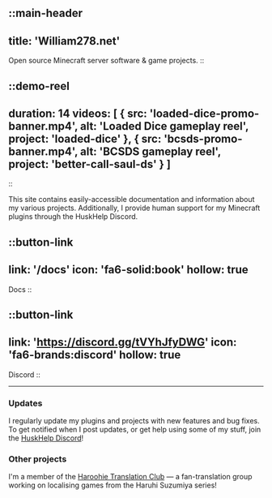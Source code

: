 ::main-header
---
title: 'William278.net'
---
Open source Minecraft server software & game projects.
::

::demo-reel
---
duration: 14
videos: [
    {
        src: 'loaded-dice-promo-banner.mp4', 
        alt: 'Loaded Dice gameplay reel', 
        project: 'loaded-dice'
    },
    {
        src: 'bcsds-promo-banner.mp4',
        alt: 'BCSDS gameplay reel',
        project: 'better-call-saul-ds'
    }
]
---
::

This site contains easily-accessible documentation and information about my various projects.
Additionally, I provide human support for my Minecraft plugins through the HuskHelp Discord.


::button-link
---
link: '/docs'
icon: 'fa6-solid:book'
hollow: true
---
Docs
::

::button-link
---
link: 'https://discord.gg/tVYhJfyDWG'
icon: 'fa6-brands:discord'
hollow: true
---
Discord
::

---

### Updates
I regularly update my plugins and projects with new features and bug fixes. To get notified when I post updates, or get help using some of my stuff, join the [HuskHelp Discord](https://discord.gg/tVYhJfyDWG)!

### Other projects
I'm a member of the [Haroohie Translation Club](https://haroohie.club/) &mdash; a fan-translation group working on localising games from the Haruhi Suzumiya series!